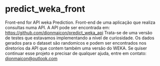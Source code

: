 # predict_weka_front
Front-end for API weka Prediction.
Front-end de uma aplicação que realiza consultas numa API. A API pode ser encontrada em:
https://github.com/dionmaicon/predict_weka_api
Trata-se de uma versão de testes que estavamos implementando a nível de curiosidade.
Os dados gerados para o dataset são randomicos e podem ser encontrados nos diretorios da API que contem também uma versão do WEKA.
Se quiser continuar esse projeto e precisar de qualquer ajuda, entre em contato: dionmaicon@outlook.com 
